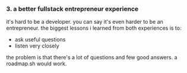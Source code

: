 
### 3. a better fullstack entrepreneur experience

it's hard to be a developer. you can say it's even harder to be an entrepreneur. the biggest lessons i learned from both experiences is to:

- ask useful questions
- listen very closely

the problem is that there's a lot of questions and few good answers. a roadmap.sh would work.

